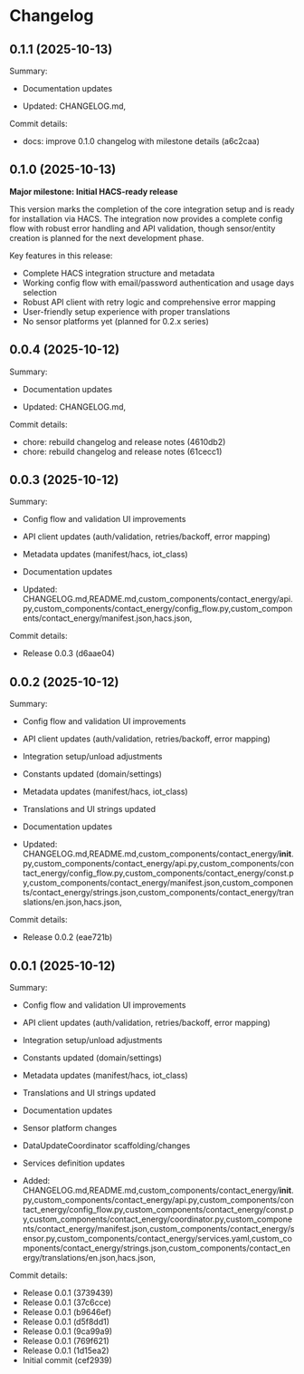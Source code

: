 # Changelog

## 0.1.1 (2025-10-13)

Summary:
- Documentation updates

- Updated: CHANGELOG.md,

Commit details:
- docs: improve 0.1.0 changelog with milestone details (a6c2caa)


## 0.1.0 (2025-10-13)

**Major milestone: Initial HACS-ready release**

This version marks the completion of the core integration setup and is ready for installation via HACS. The integration now provides a complete config flow with robust error handling and API validation, though sensor/entity creation is planned for the next development phase.

Key features in this release:
- Complete HACS integration structure and metadata
- Working config flow with email/password authentication and usage days selection
- Robust API client with retry logic and comprehensive error mapping
- User-friendly setup experience with proper translations
- No sensor platforms yet (planned for 0.2.x series)


## 0.0.4 (2025-10-12)

Summary:
- Documentation updates

- Updated: CHANGELOG.md,

Commit details:
- chore: rebuild changelog and release notes (4610db2)
- chore: rebuild changelog and release notes (61cecc1)


## 0.0.3 (2025-10-12)

Summary:
- Config flow and validation UI improvements
- API client updates (auth/validation, retries/backoff, error mapping)
- Metadata updates (manifest/hacs, iot_class)
- Documentation updates

- Updated: CHANGELOG.md,README.md,custom_components/contact_energy/api.py,custom_components/contact_energy/config_flow.py,custom_components/contact_energy/manifest.json,hacs.json,

Commit details:
- Release 0.0.3 (d6aae04)


## 0.0.2 (2025-10-12)

Summary:
- Config flow and validation UI improvements
- API client updates (auth/validation, retries/backoff, error mapping)
- Integration setup/unload adjustments
- Constants updated (domain/settings)
- Metadata updates (manifest/hacs, iot_class)
- Translations and UI strings updated
- Documentation updates

- Updated: CHANGELOG.md,README.md,custom_components/contact_energy/__init__.py,custom_components/contact_energy/api.py,custom_components/contact_energy/config_flow.py,custom_components/contact_energy/const.py,custom_components/contact_energy/manifest.json,custom_components/contact_energy/strings.json,custom_components/contact_energy/translations/en.json,hacs.json,

Commit details:
- Release 0.0.2 (eae721b)


## 0.0.1 (2025-10-12)

Summary:
- Config flow and validation UI improvements
- API client updates (auth/validation, retries/backoff, error mapping)
- Integration setup/unload adjustments
- Constants updated (domain/settings)
- Metadata updates (manifest/hacs, iot_class)
- Translations and UI strings updated
- Documentation updates
- Sensor platform changes
- DataUpdateCoordinator scaffolding/changes
- Services definition updates

- Added: CHANGELOG.md,README.md,custom_components/contact_energy/__init__.py,custom_components/contact_energy/api.py,custom_components/contact_energy/config_flow.py,custom_components/contact_energy/const.py,custom_components/contact_energy/coordinator.py,custom_components/contact_energy/manifest.json,custom_components/contact_energy/sensor.py,custom_components/contact_energy/services.yaml,custom_components/contact_energy/strings.json,custom_components/contact_energy/translations/en.json,hacs.json,

Commit details:
- Release 0.0.1 (3739439)
- Release 0.0.1 (37c6cce)
- Release 0.0.1 (b9646ef)
- Release 0.0.1 (d5f8dd1)
- Release 0.0.1 (9ca99a9)
- Release 0.0.1 (769f621)
- Release 0.0.1 (1d15ea2)
- Initial commit (cef2939)


